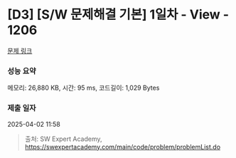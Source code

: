 # [D3] [S/W 문제해결 기본] 1일차 - View - 1206 

[문제 링크](https://swexpertacademy.com/main/code/problem/problemDetail.do?contestProbId=AV134DPqAA8CFAYh) 

### 성능 요약

메모리: 26,880 KB, 시간: 95 ms, 코드길이: 1,029 Bytes

### 제출 일자

2025-04-02 11:58



> 출처: SW Expert Academy, https://swexpertacademy.com/main/code/problem/problemList.do